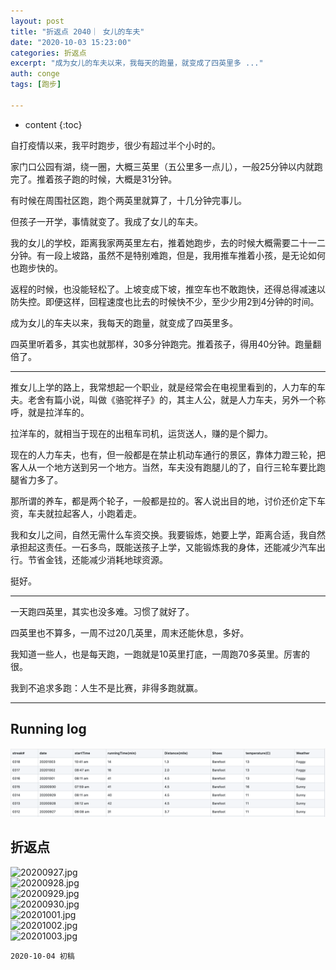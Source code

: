 ```yaml
---
layout: post
title: "折返点 2040｜ 女儿的车夫"
date: "2020-10-03 15:23:00"
categories: 折返点
excerpt: "成为女儿的车夫以来，我每天的跑量，就变成了四英里多 ..."
auth: conge
tags: [跑步]

---
```

* content
{:toc}

自打疫情以来，我平时跑步，很少有超过半个小时的。

家门口公园有湖，绕一圈，大概三英里（五公里多一点儿），一般25分钟以内就跑完了。推着孩子跑的时候，大概是31分钟。

有时候在周围社区跑，跑个两英里就算了，十几分钟完事儿。

但孩子一开学，事情就变了。我成了女儿的车夫。

我的女儿的学校，距离我家两英里左右，推着她跑步，去的时候大概需要二十一二分钟。有一段上坡路，虽然不是特别难跑，但是，我用推车推着小孩，是无论如何也跑步快的。

返程的时候，也没能轻松了。上坡变成下坡，推空车也不敢跑快，还得总得减速以防失控。即便这样，回程速度也比去的时候快不少，至少少用2到4分钟的时间。

成为女儿的车夫以来，我每天的跑量，就变成了四英里多。

四英里听着多，其实也就那样，30多分钟跑完。推着孩子，得用40分钟。跑量翻倍了。

-----

推女儿上学的路上，我常想起一个职业，就是经常会在电视里看到的，人力车的车夫。老舍有篇小说，叫做《骆驼祥子》的，其主人公，就是人力车夫，另外一个称呼，就是拉洋车的。

拉洋车的，就相当于现在的出租车司机，运货送人，赚的是个脚力。

现在的人力车夫，也有，但一般都是在禁止机动车通行的景区，靠体力蹬三轮，把客人从一个地方送到另一个地方。当然，车夫没有跑腿儿的了，自行三轮车要比跑腿省力多了。

那所谓的养车，都是两个轮子，一般都是拉的。客人说出目的地，讨价还价定下车资，车夫就拉起客人，小跑着走。

我和女儿之间，自然无需什么车资交换。我要锻炼，她要上学，距离合适，我自然承担起这责任。一石多鸟，既能送孩子上学，又能锻炼我的身体，还能减少汽车出行。节省金钱，还能减少消耗地球资源。

挺好。

----

一天跑四英里，其实也没多难。习惯了就好了。

四英里也不算多，一周不过20几英里，周末还能休息，多好。

我知道一些人，也是每天跑，一跑就是10英里打底，一周跑70多英里。厉害的很。

我到不追求多跑：人生不是比赛，非得多跑就赢。



----

## Running log

![Running log, week 40, 2020](/assets/images/折返点/2020_wk40.png)

## 折返点

![20200927.jpg](/assets/images/折返点/)  
![20200928.jpg](/assets/images/折返点/)  
![20200929.jpg](/assets/images/折返点/)  
![20200930.jpg](/assets/images/折返点/)  
![20201001.jpg](/assets/images/折返点/)  
![20201002.jpg](/assets/images/折返点/)  
![20201003.jpg](/assets/images/折返点/)


```
2020-10-04 初稿
```

